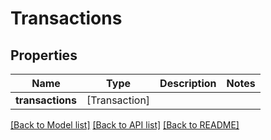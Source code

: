 # Transactions

## Properties
Name | Type | Description | Notes
------------ | ------------- | ------------- | -------------
**transactions** | [Transaction] |  | 

[[Back to Model list]](../README.md#documentation-for-models) [[Back to API list]](../README.md#documentation-for-api-endpoints) [[Back to README]](../README.md)


